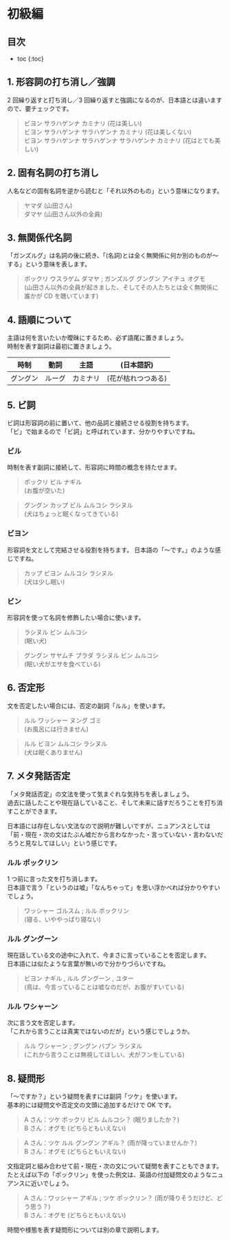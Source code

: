 # 初級編

## 目次

* toc
{:toc}

## 1. 形容詞の打ち消し／強調

2 回繰り返すと打ち消し／3 回繰り返すと強調になるのが、日本語とは違いますので、要チェックです。

> ビヨン サラハゲンナ カミナリ (花は美しい)  
> ビヨン サラハゲンナ サラハゲンナ カミナリ (花は美しくない)  
> ビヨン サラハゲンナ サラハゲンナ サラハゲンナ カミナリ (花はとても美しい)

## 2. 固有名詞の打ち消し

人名などの固有名詞を逆から読むと「それ以外のもの」という意味になります。

> ヤマダ (山田さん)  
> ダマヤ (山田さん以外の全員)

## 3. 無関係代名詞

「ガンズルグ」は名詞の後に続き、「(名詞)とは全く無関係に何か別のものが〜する」という意味を表します。

> ポックリ ウスラゲム ダマヤ ; ガンズルグ グングン アイチュ オグモ  
> (山田さん以外の全員が起きました、そしてその人たちとは全く無関係に誰かが CD を聴いています)

## 4. 語順について

主語は何を言いたいか曖昧にするため、必ず語尾に置きましょう。  
時制を表す副詞は最初に置きましょう。

|時制  | 動詞  |主語 | (日本語訳) |
|------|------|----|-----------|
| グングン | ルーグ | カミナリ | (花が枯れつつある) |

## 5. ビ詞

ビ詞は形容詞の前に置いて、他の品詞と接続させる役割を持ちます。  
「ビ」で始まるので「ビ詞」と呼ばれています、分かりやすいですね。

### ビル

時制を表す副詞に接続して、形容詞に時間の概念を持たせます。

> ポックリ ビル ナギル  
> (お腹が空いた)

> グングン カップ ビル ムルコシ ラシヌル  
> (犬はちょっと眠くなってきている)

### ビヨン

形容詞を文として完結させる役割を持ちます。
日本語の「〜です。」のような感じですね。

> カップ ビヨン ムルコシ ラシヌル  
> (犬は少し眠い)

### ビン

形容詞を使って名詞を修飾したい場合に使います。

> ラシヌル ビン ムルコシ  
> (眠い犬)

> グングン サヤムチ プラダ ラシヌル ビン ムルコシ  
> (眠い犬がエサを食べている)

## 6. 否定形

文を否定したい場合には、否定の副詞「ルル」を使います。

> ルル ワッシャー ヌング ゴミ  
> (お風呂には行きません)

> ルル ビヨン ムルコシ ラシヌル  
> (犬は眠くありません)

## 7. メタ発話否定

「メタ発話否定」の文法を使って気まぐれな気持ちを表しましょう。  
過去に話したことや現在話していること、そして未来に話すだろうことを打ち消すことができます。

日本語には存在しない文法なので説明が難しいですが、ニュアンスとしては「前・現在・次の文はたぶん嘘だから言わなかった・言っていない・言わないだろうと見なしてほしい」という感じです。

### ルル ポックリン

1 つ前に言った文を打ち消します。  
日本語で言う「というのは嘘」「なんちゃって」を思い浮かべれば分かりやすいでしょう。

 > ワッシャー ゴルスム ; ルル ポックリン  
 > (寝る、いややっぱり寝ない)

### ルル グングーン

現在話している文の途中に入れて、今まさに言っていることを否定します。  
日本語には似たような言葉が無いので分かりづらいですね。

> ビヨン ナギル , ルル グングーン , ユター  
> (鳥は、今言っていることは嘘なのだが、お腹がすいている)

### ルル ワシャーン

次に言う文を否定します。  
「これから言うことは真実ではないのだが」という感じでしょうか。

> ルル ワシャーン ; グングン バブン ラシヌル  
> (これから言うことは無視してほしい、犬がフンをしている)

## 8. 疑問形

「〜ですか？」という疑問を表すには副詞「ツケ」を使います。  
基本的には疑問文や否定文の文頭に追加するだけで OK です。

> A さん：ツケ ポックリ ビル ムルコシ？ (眠りましたか？)  
> B さん：オグモ (どちらともいえない)

> A さん：ツケ ルル グングン アギル？ (雨が降っていませんか？)  
> B さん：オグモ (どちらともいえない)

文指定詞と組み合わせて前・現在・次の文について疑問を表すこともできます。  
たとえば以下の「ポックリン」を使った例文は、英語の付加疑問文のようなニュアンスに近いでしょう。

> A さん：ワッシャー アギル ; ツケ ポックリン？ (雨が降りそうだけど、どう思う？)  
> B さん：オグモ (どちらともいえない)

時間や様態を表す疑問形については別の章で説明します。
